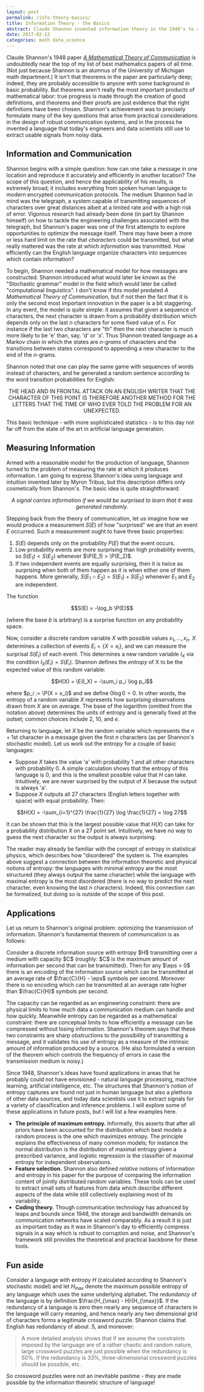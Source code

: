 ```yaml
---
layout: post
permalink: /info-theory-basics/
title: Information Theory - the Basics
abstract: Claude Shannon invented information theory in the 1940's to answer practical questions about the design of communication systems.  Today it is part of the foundation of computational linguistics and machine learning, as well as the theory of dynamical systems and the very idea of computation itself.
date: 2017-02-12
categories: math data_science
---
```


Claude Shannon's 1948 paper [*A Mathematical Theory of Communication*][1] is undoubtedly near the top of my list of best mathematics papers of all time.  (Not just because Shannon is an alumnus of the University of Michigan math department.)  It isn't that theorems in the paper are particularly deep; indeed, they are probably accessible to anyone with some background in basic probability.  But theorems aren't really the most important products of mathematical labor: true progress is made through the creation of good definitions, and theorems and their proofs are just evidence that the right definitions have been chosen.  Shannon's achievement was to precisely formulate many of the key questions that arise from practical considerations in the design of robust communication systems, and in the process he invented a language that today's engineers and data scientists still use to extract usable signals from noisy data.

## Information and Communication
Shannon begins with a simple question: how can one take a message in one location and reproduce it accurately and efficiently in another location?  The scope of this question, and hence the applicability of his results, is extremely broad; it includes everything from spoken human language to modern encrypted communication protocols.  The medium Shannon had in mind was the telegraph, a system capable of transmitting sequences of characters over great distances albeit at a limited rate and with a high risk of error.  Vigorous research had already been done (in part by Shannon himself) on how to tackle the engineering challenges associated with the telegraph, but Shannon's paper was one of the first attempts to explore opportunities to optimize the message itself.  There may have been a more or less hard limit on the rate that *characters* could be transmitted, but what really mattered was the rate at which *information* was transmitted.  How efficiently can the English language organize characters into sequences which contain information?

To begin, Shannon needed a mathematical model for how messages are constructed.  Shannon introduced what would later be known as the "Stochastic grammar" model in the field which would later be called "computational linguistics".  I don't know if this model predated *A Mathematical Theory of Communication*, but if not then the fact that it is only the second most important innovation in the paper is a bit staggering.  In any event, the model is quite simple: it assumes that given a sequence of characters, the next character is drawn from a probability distribution which depends only on the last $n$ characters for some fixed value of $n$.  For instance if the last two characters are "th" then the next character is much more likely to be 'e' than, say, 'd' or 'x'.  Thus Shannon treated language as a Markov chain in which the states are *$n$-grams* of characters and the transitions between states correspond to appending a new character to the end of the $n$-grams.

Shannon noted that one can play the same game with sequences of words instead of characters, and he generated a random sentence according to the word transition probabilities for English:

<center><p>
THE HEAD AND IN FRONTAL ATTACK ON AN ENGLISH WRITER THAT THE CHARACTER OF THIS POINT IS THEREFORE ANOTHER METHOD FOR THE LETTERS THAT THE TIME OF WHO EVER TOLD THE PROBLEM FOR AN UNEXPECTED.
</p></center>

This basic technique - with more sophisticated statistics - is to this day not far off from the state of the art in artificial language generation.

## Measuring Information
Armed with a reasonable model for the production of language, Shannon turned to the problem of measuring the rate at which it produces information.  I am going to express Shannon's idea using language and intuition invented later by Myron Tribus, but this description differs only cosmetically from Shannon's.  The basic idea is quite straightforward:

<center>
<p><em>A signal carries information if we would be surprised to learn that it was generated randomly.</em></p>
</center>

Stepping back from the theory of communication, let us imagine how we would produce a measurement $S(E)$ of how "surprised" we are that an event $E$ occurred.  Such a measurement ought to have three basic properties:

1. $S(E)$ depends only on the probability $P(E)$ that the event occurs.
2. Low probability events are more surprising than high probability events, so $S(E_1) < S(E_2)$ whenever $\P(E_1) > \P(E_2)$.
3. If two independent events are equally surprising, then it is twice as surprising when both of them happen as it is when either one of them happens.  More generally, $S(E_1 \cap E_2) = S(E_1) + S(E_2)$ whenever $E_1$ and $E_2$ are independent.

<div class="proposition">
The function

$$S(E) = -\log_b \P(E)$$

(where the base $b$ is arbitrary) is a surprise function on any probability space.
</div>

Now, consider a discrete random variable $X$ with possible values $x_1, \ldots, x_n$.  $X$ determines a collection of events $E_i = \{X = x_i\}$, and we can measure the surprisal $S(E_i)$ of each event.  This determines a new random variable $I_X$ via the condition $I_X(E_i) = S(E_i)$.  Shannon defines the *entropy* of X to be the expected value of this random variable:

$$H(X) = \E(I_X) = -\sum_i p_i \log p_i$$

where $p_i := \P(X = x_i)$ and we define $0 \log 0 = 0$.  In other words, the entropy of a random variable $X$ represents how surprising observations drawn from $X$ are on average.  The base of the logarithm (omitted from the notation above) determines the units of entropy and is generally fixed at the outset; common choices include $2$, $10$, and $e$.

Returning to language, let $X$ be the random variable which represents the $n+1$st character in a message given the first $n$ characters (as per Shannon's stochastic model).  Let us work out the entropy for a couple of basic languages:

* Suppose $X$ takes the value 'a' with probability $1$ and all other characters with probability $0$.  A simple calculation shows that the entropy of this language is $0$, and this is the smallest possible value that $H$ can take.  Intuitively, we are never surprised by the output of $X$ because the output is always 'a'.
* Suppose $X$ outputs all 27 characters (English letters together with space) with equal probability.  Then:

$$H(X) = -\sum_{i=1}^{27} \frac{1}{27} \log \frac{1}{27} = \log 27$$

It can be shown that this is the largest possible value that $H(X)$ can take for a probability distribution $X$ on a $27$ point set.  Intuitively, we have no way to guess the next character so the output is always surprising.

The reader may already be familiar with the concept of entropy in statistical physics, which describes how "disordered" the system is.  The examples above suggest a connection between the information theoretic and physical notions of entropy: the languages with minimal entropy are the most structured (they always output the same character) while the language with maximal entropy is the most disordered (there is no way to predict the next character, even knowing the last $n$ characters).  Indeed, this connection can be formalized, but doing so is outside of the scope of this post.

## Applications
Let us return to Shannon's original problem: optimizing the transmission of information.  Shannon's fundamental theorem of communication is as follows:

<div class="theorem">
Consider a discrete information source with entropy $H$ transmitting over a medium with capacity $C$ (roughly: $C$ is the maximum amount of information per second that can be transmitted).  Then for any $\eps > 0$ there is an encoding of the information source which can be transmitted at an average rate of $\frac{C}{H} - \eps$ symbols per second.  Moreover there is no encoding which can be transmitted at an average rate higher than $\frac{C}{H}$ symbols per second.
</div>

The capacity can be regarded as an engineering constraint: there are physical limits to how much data a communication medium can handle and how quickly.  Meanwhile entropy can be regarded as a mathematical constraint: there are conceptual limits to how efficiently a message can be compressed without losing information.  Shannon's theorem says that these two constraints are sharp obstructions to the possibility of transmitting a message, and it validates his use of entropy as a measure of the intrinsic amount of information produced by a source.  (He also formulated a version of the theorem which controls the frequency of errors in case the transmission medium is noisy.)

Since 1948, Shannon's ideas have found applications in areas that he probably could not have envisioned - natural language processing, machine learning, artificial intelligence, etc.  The structures that Shannon's notion of entropy captures are found not just in human language but also a plethora of other data sources, and today data scientists use it to extract signals for a variety of classification and inference problems.  I will explore some of these applications in future posts, but I will list a few examples here.

* **The principle of maximum entropy.** Informally, this asserts that after all priors have been accounted for the distribution which best models a random process is the one which maximizes entropy.  The principle explains the effectiveness of many common models; for instance the normal distribution is the distribution of maximal entropy given a prescribed variance, and logistic regression is the classifier of maximal entropy for independent observations.
* **Feature selection.** Shannon also defined *relative* notions of information and entropy in his paper for the purpose of comparing the information content of jointly distributed random variables.  These tools can be used to extract small sets of features from data which describe different aspects of the data while still collectively explaining most of its variability.
* **Coding theory.** Though communication technology has advanced by leaps and bounds since 1948, the storage and bandwidth demands on communication networks have scaled comparably.  As a result it is just as important today as it was in Shannon's day to efficiently compress signals in a way which is robust to corruption and noise, and Shannon's framework still provides the theoretical and practical backbone for these tools.

## Fun aside
Consider a language with entropy $H$ (calculated according to Shannon's stochastic model) and let $H_{\max}$ denote the maximum possible entropy of any language which uses the same underlying alphabet.  The *redundancy* of the language is by definition $\frac{H_{\max} - H}{H_{\max}}$.  If the redundancy of a language is zero then nearly any sequence of characters in the language will carry meaning, and hence nearly any two dimensional grid of characters forms a legitimate crossword puzzle.  Shannon claims that English has redundancy of about .5, and moreover:

> A more detailed analysis shows that if we assume the constraints imposed by the language are of a rather chaotic and random nature, large crossword puzzles are just possible when the redundancy is 50%. If the redundancy is 33%, three-dimensional crossword puzzles should be possible, etc.

So crossword puzzles were not an inevitable pastime - they are made possible by the information theoretic structure of language!


[1]: http://math.harvard.edu/~ctm/home/text/others/shannon/entropy/entropy.pdf "Shannon's original paper"
